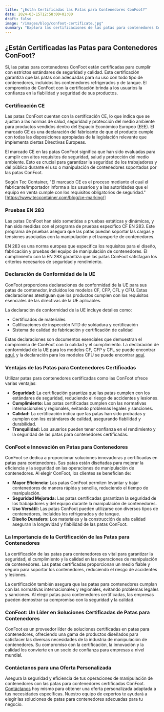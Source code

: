```yaml
---
title: "¿Están Certificadas las Patas para Contenedores ConFoot?"
date: 2024-03-15T12:58:00+01:00
draft: false
image: "/images/blog/confoot-certificate.jpg"
summary: "Explora las certificaciones de las patas para contenedores ConFoot, incluida la certificación CE y el cumplimiento de los estándares de pruebas EN 283, garantizando seguridad y calidad."
---
```


## ¿Están Certificadas las Patas para Contenedores ConFoot?

Sí, las patas para contenedores ConFoot están certificadas para cumplir con estrictos estándares de seguridad y calidad. Esta certificación garantiza que las patas son adecuadas para su uso con todo tipo de contenedores, incluidos los contenedores refrigerados y de tanque. El compromiso de ConFoot con la certificación brinda a los usuarios la confianza en la fiabilidad y seguridad de sus productos.

### Certificación CE

Las patas ConFoot cuentan con la certificación CE, lo que indica que se ajustan a las normas de salud, seguridad y protección del medio ambiente para productos vendidos dentro del Espacio Económico Europeo (EEE). El marcado CE es una declaración del fabricante de que el producto cumple con todas las disposiciones apropiadas de la legislación relevante que implementa ciertas Directivas Europeas.

El marcado CE en las patas ConFoot significa que han sido evaluadas para cumplir con altos requisitos de seguridad, salud y protección del medio ambiente. Esto es crucial para garantizar la seguridad de los trabajadores y del público durante el uso o manipulación de contenedores soportados por las patas ConFoot.

Según Tec Container, "El marcado CE es el proceso mediante el cual el fabricante/importador informa a los usuarios y a las autoridades que el equipo en venta cumple con los requisitos obligatorios de seguridad." [https://www.teccontainer.com/blog/ce-marking/]

### Pruebas EN 283

Las patas ConFoot han sido sometidas a pruebas estáticas y dinámicas, y han sido medidas con el programa de pruebas específico CF EN 283. Este programa de pruebas asegura que las patas puedan soportar las cargas y tensiones asociadas con la manipulación y el transporte de contenedores.

EN 283 es una norma europea que especifica los requisitos para el diseño, fabricación y pruebas del equipo de manipulación de contenedores. El cumplimiento con la EN 283 garantiza que las patas ConFoot satisfagan los criterios necesarios de seguridad y rendimiento.

### Declaración de Conformidad de la UE

ConFoot proporciona declaraciones de conformidad de la UE para sus patas de contenedor, incluidos los modelos CF, CFP, CFL y CFU. Estas declaraciones atestiguan que los productos cumplen con los requisitos esenciales de las directivas de la UE aplicables.

La declaración de conformidad de la UE incluye detalles como:

*   Certificados de materiales
*   Calificaciones de inspección NTD de soldadura y certificación
*   Sistema de calidad de fabricación y certificación de calidad

Estas declaraciones son documentos esenciales que demuestran el compromiso de ConFoot con la calidad y el cumplimiento. La declaración de conformidad de la UE para los modelos CF, CFP y CFL se puede encontrar [aquí](https://confoot.fi/wp-content/uploads/2024/12/EU-declaration-of-conformity-CFCFPCFL.pdf), y la declaración para los modelos CFU se puede encontrar [aquí](https://confoot.fi/wp-content/uploads/2024/12/EU-declaration-of-conformity-CFU.pdf).

### Ventajas de las Patas para Contenedores Certificadas

Utilizar patas para contenedores certificadas como las ConFoot ofrece varias ventajas:

*   **Seguridad:** La certificación garantiza que las patas cumplen con los estándares de seguridad, reduciendo el riesgo de accidentes y lesiones.
*   **Cumplimiento:** Las patas certificadas cumplen con las normativas internacionales y regionales, evitando problemas legales y sanciones.
*   **Calidad:** La certificación indica que las patas han sido probadas y cumplen con los estándares de calidad, asegurando fiabilidad y durabilidad.
*   **Tranquilidad:** Los usuarios pueden tener confianza en el rendimiento y la seguridad de las patas para contenedores certificadas.

### ConFoot e Innovación en Patas para Contenedores

ConFoot se dedica a proporcionar soluciones innovadoras y certificadas en patas para contenedores. Sus patas están diseñadas para mejorar la eficiencia y la seguridad en las operaciones de manipulación de contenedores. Al elegir ConFoot, los clientes se benefician de:

*   **Mayor Eficiencia:** Las patas ConFoot permiten levantar y bajar contenedores de manera rápida y sencilla, reduciendo el tiempo de manipulación.
*   **Seguridad Mejorada:** Las patas certificadas garantizan la seguridad de los trabajadores y del equipo durante la manipulación de contenedores.
*   **Uso Versátil:** Las patas ConFoot pueden utilizarse con diversos tipos de contenedores, incluidos los refrigerados y de tanque.
*   **Diseño Duradero:** Los materiales y la construcción de alta calidad aseguran la longevidad y fiabilidad de las patas ConFoot.

### La Importancia de la Certificación de las Patas para Contenedores

La certificación de las patas para contenedores es vital para garantizar la seguridad, el cumplimiento y la calidad en las operaciones de manipulación de contenedores. Las patas certificadas proporcionan un medio fiable y seguro para soportar los contenedores, reduciendo el riesgo de accidentes y lesiones.

La certificación también asegura que las patas para contenedores cumplan con las normativas internacionales y regionales, evitando problemas legales y sanciones. Al elegir patas para contenedores certificadas, las empresas pueden demostrar su compromiso con la seguridad y la calidad.

### ConFoot: Un Líder en Soluciones Certificadas de Patas para Contenedores

ConFoot es un proveedor líder de soluciones certificadas en patas para contenedores, ofreciendo una gama de productos diseñados para satisfacer las diversas necesidades de la industria de manipulación de contenedores. Su compromiso con la certificación, la innovación y la calidad los convierte en un socio de confianza para empresas a nivel mundial.

### Contáctanos para una Oferta Personalizada

Asegura la seguridad y eficiencia de tus operaciones de manipulación de contenedores con las patas para contenedores certificadas ConFoot. [Contáctanos](https://www.confoot.eu/contact/) hoy mismo para obtener una oferta personalizada adaptada a tus necesidades específicas. Nuestro equipo de expertos te ayudará a elegir las soluciones de patas para contenedores adecuadas para tu negocio.